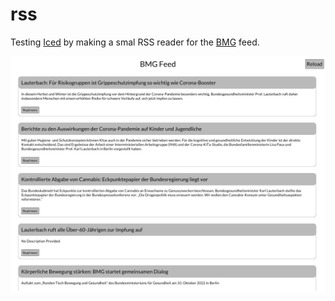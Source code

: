 # rss

Testing [Iced](https://iced.rs/) by making a smal RSS reader for the [BMG](https://www.bundesgesundheitsministerium.de/index.html) feed.

![Screenshot](doc/media/Screenshot%20from%202022-11-06%2017-07-12.png)
